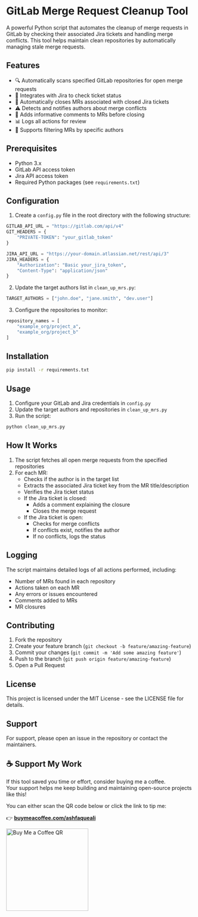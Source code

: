 # GitLab Merge Request Cleanup Tool

A powerful Python script that automates the cleanup of merge requests in GitLab by checking their associated Jira tickets and handling merge conflicts. This tool helps maintain clean repositories by automatically managing stale merge requests.

## Features

- 🔍 Automatically scans specified GitLab repositories for open merge requests
- 🎫 Integrates with Jira to check ticket status
- 🔄 Automatically closes MRs associated with closed Jira tickets
- ⚠️ Detects and notifies authors about merge conflicts
- 📝 Adds informative comments to MRs before closing
- 📊 Logs all actions for review
- 👥 Supports filtering MRs by specific authors

## Prerequisites

- Python 3.x
- GitLab API access token
- Jira API access token
- Required Python packages (see `requirements.txt`)

## Configuration

1. Create a `config.py` file in the root directory with the following structure:

```python
GITLAB_API_URL = "https://gitlab.com/api/v4"
GIT_HEADERS = {
    "PRIVATE-TOKEN": "your_gitlab_token"
}

JIRA_API_URL = "https://your-domain.atlassian.net/rest/api/3"
JIRA_HEADERS = {
    "Authorization": "Basic your_jira_token",
    "Content-Type": "application/json"
}
```

2. Update the target authors list in `clean_up_mrs.py`:
```python
TARGET_AUTHORS = ["john.doe", "jane.smith", "dev.user"]
```

3. Configure the repositories to monitor:
```python
repository_names = [
    "example_org/project_a",
    "example_org/project_b"
]
```

## Installation

```bash
pip install -r requirements.txt
```

## Usage

1. Configure your GitLab and Jira credentials in `config.py`
2. Update the target authors and repositories in `clean_up_mrs.py`
3. Run the script:
```bash
python clean_up_mrs.py
```

## How It Works

1. The script fetches all open merge requests from the specified repositories
2. For each MR:
   - Checks if the author is in the target list
   - Extracts the associated Jira ticket key from the MR title/description
   - Verifies the Jira ticket status
   - If the Jira ticket is closed:
     - Adds a comment explaining the closure
     - Closes the merge request
   - If the Jira ticket is open:
     - Checks for merge conflicts
     - If conflicts exist, notifies the author
     - If no conflicts, logs the status

## Logging

The script maintains detailed logs of all actions performed, including:
- Number of MRs found in each repository
- Actions taken on each MR
- Any errors or issues encountered
- Comments added to MRs
- MR closures

## Contributing

1. Fork the repository
2. Create your feature branch (`git checkout -b feature/amazing-feature`)
3. Commit your changes (`git commit -m 'Add some amazing feature'`)
4. Push to the branch (`git push origin feature/amazing-feature`)
5. Open a Pull Request

## License

This project is licensed under the MIT License - see the LICENSE file for details.

## Support

For support, please open an issue in the repository or contact the maintainers.

## ☕ Support My Work

If this tool saved you time or effort, consider buying me a coffee.  
Your support helps me keep building and maintaining open-source projects like this!

You can either scan the QR code below or click the link to tip me:

👉 [**buymeacoffee.com/ashfaqueali**](https://buymeacoffee.com/ashfaqueali)

<img src="https://ashfaqsolangi.com/images/bmc_qr.png" alt="Buy Me a Coffee QR" width="220" height="220" />

